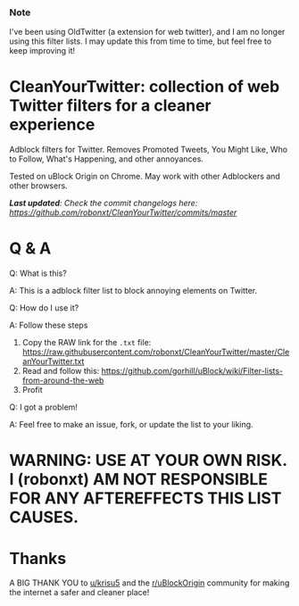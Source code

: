 ### Note

I've been using OldTwitter (a extension for web twitter), and I am no longer using this filter lists. I may update this from time to time, but feel free to keep improving it!

# CleanYourTwitter: collection of web Twitter filters for a cleaner experience

Adblock filters for Twitter. Removes Promoted Tweets, You Might Like, Who to Follow, What's Happening, and other annoyances.

Tested on uBlock Origin on Chrome. May work with other Adblockers and other browsers.

***Last updated**: Check the commit changelogs here: https://github.com/robonxt/CleanYourTwitter/commits/master*

# Q & A

Q: What is this?

A: This is a adblock filter list to block annoying elements on Twitter.

Q: How do I use it?

A: Follow these steps
1. Copy the RAW link for the `.txt` file: https://raw.githubusercontent.com/robonxt/CleanYourTwitter/master/CleanYourTwitter.txt
2. Read and follow this: https://github.com/gorhill/uBlock/wiki/Filter-lists-from-around-the-web
3. Profit

Q: I got a problem!

A: Feel free to make an issue, fork, or update the list to your liking.

# WARNING: USE AT YOUR OWN RISK. I (robonxt) AM NOT RESPONSIBLE FOR ANY AFTEREFFECTS THIS LIST CAUSES.

# Thanks
A BIG THANK YOU to [u/krisu5](https://github.com/krisu5/) and the [r/uBlockOrigin](https://www.reddit.com/r/uBlockOrigin/) community for making the internet a safer and cleaner place!
